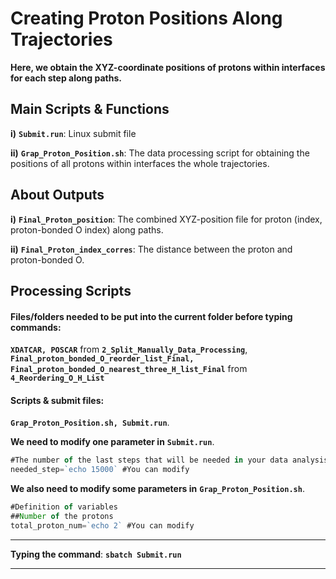 # Creating Proton Positions Along Trajectories

**Here, we obtain the XYZ-coordinate positions of protons within interfaces for each step along paths.** 

## Main Scripts & Functions

**i)** **`Submit.run`**: Linux submit file

**ii)** **`Grap_Proton_Position.sh`**: The data processing script for obtaining the positions of all protons within interfaces the whole trajectories.

## About Outputs

**i)** **`Final_Proton_position`**: The combined XYZ-position file for proton (index, proton-bonded O index) along paths. 

**ii)** **`Final_Proton_index_corres`**: The distance between the proton and proton-bonded O.

## Processing Scripts

#### Files/folders needed to be put into the current folder before typing commands:

**`XDATCAR, POSCAR`** from **`2_Split_Manually_Data_Processing`**, **`Final_proton_bonded_O_reorder_list_Final, Final_proton_bonded_O_nearest_three_H_list_Final`** from **`4_Reordering_O_H_List`**

#### Scripts & submit files: 

**`Grap_Proton_Position.sh, Submit.run`**.

**We need to modify one parameter in** **`Submit.run`**.

```javascript
#The number of the last steps that will be needed in your data analysis
needed_step=`echo 15000` #You can modify 
```

**We also need to modify some parameters in** **`Grap_Proton_Position.sh`**.

```javascript
#Definition of variables
##Number of the protons  
total_proton_num=`echo 2` #You can modify
```

****

**Typing the command**: **`sbatch Submit.run`** 

****
